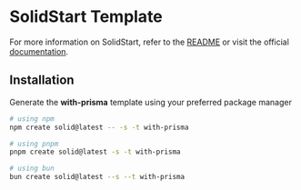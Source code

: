 # SolidStart Template

For more information on SolidStart, refer to the [README](https://github.com/solidjs/solid-start/tree/main/packages/start#readme) or visit the official [documentation](https://docs.solidjs.com/solid-start/).

## Installation

Generate the **with-prisma** template using your preferred package manager

```bash
# using npm
npm create solid@latest -- -s -t with-prisma
```

```bash
# using pnpm
pnpm create solid@latest -s -t with-prisma
```

```bash
# using bun
bun create solid@latest --s --t with-prisma
```
